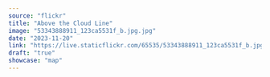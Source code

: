 ```yaml
---
source: "flickr"
title: "Above the Cloud Line"
image: "53343888911_123ca5531f_b.jpg.jpg"
date: "2023-11-20"
link: "https://live.staticflickr.com/65535/53343888911_123ca5531f_b.jpg"
draft: "true"
showcase: "map"
---
```


